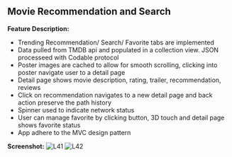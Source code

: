 ## Movie Recommendation and Search


**Feature Description:**
- Trending Recommendation/ Search/ Favorite tabs are implemented
- Data pulled from TMDB api and populated in a collection view. JSON processeed with Codable protocol
-  Poster images are cached to allow for smooth scrolling, clicking into poster navigate user to a detail page
- Detail page shows movie description, rating, trailer, recommendation, reviews 
- Click on recommendation navigates to a new detail page and back action preserve the path history
- Spinner used to indicate network status
- User can manage favorite by clicking button, 3D touch and detail page shows favorite status
- App adhere to the MVC design pattern

**Screenshot:**
![L41](https://user-images.githubusercontent.com/71271157/223589144-b9869ae9-5631-43bb-a118-625284afd8b6.png)
![L42](https://user-images.githubusercontent.com/71271157/223589148-7ebb1443-1103-447e-8854-54f3a8bcc9b0.png)
